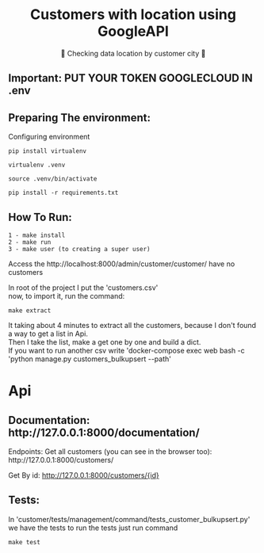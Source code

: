 <h1 align="center">
    Customers with location using GoogleAPI
</h1>
<p align="center">🚀 Checking data location by customer city 🚀</p>

<h2>Important: PUT YOUR TOKEN GOOGLECLOUD IN .env </h2>

<h2>Preparing The environment:</h2>
Configuring environment

    pip install virtualenv

    virtualenv .venv
    
    source .venv/bin/activate
    
    pip install -r requirements.txt

<h2>How To Run:</h2>

    1 - make install
    2 - make run
    3 - make user (to creating a super user)

Access the http://localhost:8000/admin/customer/customer/ have no customers
 
 In root of the project I put the 'customers.csv' <br >
 now, to import it, run the command: 
 
    make extract

It taking about 4 minutes to extract all the customers, because I don't found a way to get a list in Api.<br>
Then I take the list, make a get one by one and build a dict.<br>
If you want to run another csv write 'docker-compose exec web bash -c 'python manage.py customers_bulkupsert --path'

<h1>Api</h1>
<h2>Documentation: http://127.0.0.1:8000/documentation/ </h2>
Endpoints:
Get all customers (you can see in the browser too): http://127.0.0.1:8000/customers/

Get By id: http://127.0.0.1:8000/customers/{id}
<h2>Tests:</h2>

In 'customer/tests/management/command/tests_customer_bulkupsert.py' we have the tests to run the tests just run command

    make test
 